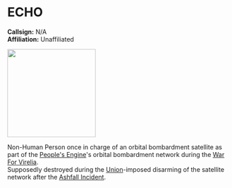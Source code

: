 # ECHO

**Callsign:** N/A  
**Affiliation:** Unaffiliated  

<img src="https://github.com/user-attachments/assets/b1dccdb1-00dd-4766-aa5a-56834da2097e" width=200>  

Non-Human Person once in charge of an orbital bombardment satellite as part of the [People's Engine](/Factions/The%20People's%20Engine.md)'s orbital bombardment network during the [War For Virelia](/Events/War%20For%20Virelia.md).  
Supposedly destroyed during the [Union](/Factions/The%20Union.md)-imposed disarming of the satellite network after the [Ashfall Incident](/Events/Ashfall%20Incident.md).
